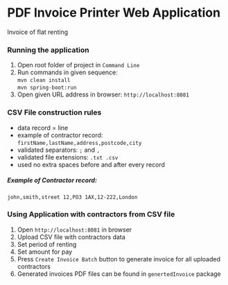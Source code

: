 # PDF Invoice Printer Web Application
Invoice of flat renting 
### Running the application
1. Open root folder of project in `Command Line`  
2. Run commands in given sequence:  
`mvn clean install`  
`mvn spring-boot:run`  
3. Open given URL address in browser: `http://localhost:8081`  
### CSV File construction rules
* data record = line
* example of contractor record: `firstName,lastName,address,postcode,city`
* validated separators: `;` and `,`
* validated file extensions: `.txt .csv` 
* used no extra spaces before and after every record 
##### Example of Contractor record:  
`john,smith,street 12,PO3 1AX,12-222,London`
### Using Application with contractors from CSV file
1. Open `http://localhost:8081` in browser
2. Upload CSV file with contractors data
3. Set period of renting
4. Set amount for pay
5. Press `Create Invoice Batch` button to generate invoice for all uploaded contractors
6. Generated invoices PDF files can be found in `genertedInvoice` package